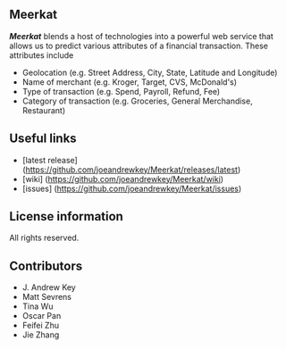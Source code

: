 ## Meerkat

***Meerkat*** blends a host of technologies into a powerful web service that allows us to predict various attributes of a financial transaction.  These attributes include
* Geolocation (e.g. Street Address, City, State, Latitude and Longitude)
* Name of merchant (e.g. Kroger, Target, CVS, McDonald's)
* Type of transaction (e.g. Spend, Payroll, Refund, Fee)
* Category of transaction (e.g. Groceries, General Merchandise, Restaurant)

## Useful links
* [latest release] (https://github.com/joeandrewkey/Meerkat/releases/latest)
* [wiki] (https://github.com/joeandrewkey/Meerkat/wiki)
* [issues] (https://github.com/joeandrewkey/Meerkat/issues)

License information
-------------------
All rights reserved.

Contributors
------------
* J. Andrew Key
* Matt Sevrens
* Tina Wu
* Oscar Pan
* Feifei Zhu
* Jie Zhang
